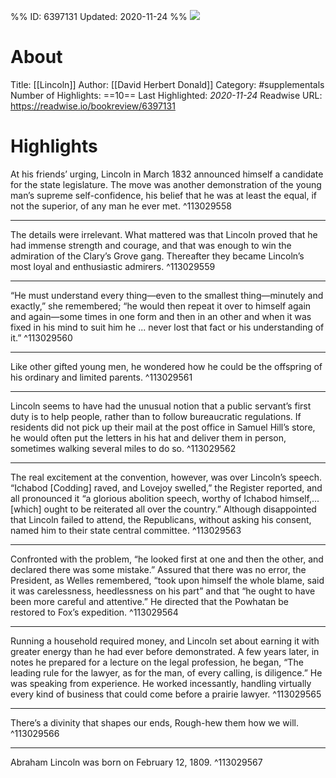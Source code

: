 %%
ID: 6397131
Updated: 2020-11-24
%%
![](https://images-na.ssl-images-amazon.com/images/I/51qk5yLFWIL._SL500_.jpg)

# About
Title: [[Lincoln]]
Author: [[David Herbert Donald]]
Category: #supplementals
Number of Highlights: ==10==
Last Highlighted: *2020-11-24*
Readwise URL: https://readwise.io/bookreview/6397131

# Highlights 
At his friends’ urging, Lincoln in March 1832 announced himself a candidate for the state legislature. The move was another demonstration of the young man’s supreme self-confidence, his belief that he was at least the equal, if not the superior, of any man he ever met.  ^113029558

---

The details were irrelevant. What mattered was that Lincoln proved that he had immense strength and courage, and that was enough to win the admiration of the Clary’s Grove gang. Thereafter they became Lincoln’s most loyal and enthusiastic admirers.  ^113029559

---

“He must understand every thing—even to the smallest thing—minutely and exactly,” she remembered; “he would then repeat it over to himself again and again—some times in one form and then in an other and when it was fixed in his mind to suit him he ... never lost that fact or his understanding of it.”  ^113029560

---

Like other gifted young men, he wondered how he could be the offspring of his ordinary and limited parents.  ^113029561

---

Lincoln seems to have had the unusual notion that a public servant’s first duty is to help people, rather than to follow bureaucratic regulations. If residents did not pick up their mail at the post office in Samuel Hill’s store, he would often put the letters in his hat and deliver them in person, sometimes walking several miles to do so.  ^113029562

---

The real excitement at the convention, however, was over Lincoln’s speech. “Ichabod [Codding] raved, and Lovejoy swelled,” the Register reported, and all pronounced it “a glorious abolition speech, worthy of Ichabod himself,... [which] ought to be reiterated all over the country.” Although disappointed that Lincoln failed to attend, the Republicans, without asking his consent, named him to their state central committee.  ^113029563

---

Confronted with the problem, “he looked first at one and then the other, and declared there was some mistake.” Assured that there was no error, the President, as Welles remembered, “took upon himself the whole blame, said it was carelessness, heedlessness on his part” and that “he ought to have been more careful and attentive.” He directed that the Powhatan be restored to Fox’s expedition.  ^113029564

---

Running a household required money, and Lincoln set about earning it with greater energy than he had ever before demonstrated. A few years later, in notes he prepared for a lecture on the legal profession, he began, “The leading rule for the lawyer, as for the man, of every calling, is diligence.” He was speaking from experience. He worked incessantly, handling virtually every kind of business that could come before a prairie lawyer.  ^113029565

---

There’s a divinity that shapes our ends, Rough-hew them how we will.  ^113029566

---

Abraham Lincoln was born on February 12, 1809.  ^113029567

